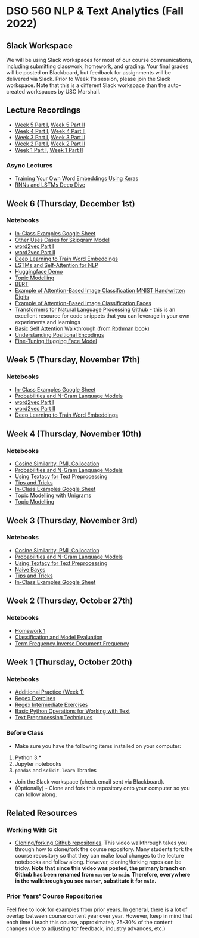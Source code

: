 # DSO 560 NLP & Text Analytics (Fall 2022)

## Slack Workspace
We will be using Slack workspaces for most of our course communications, including submitting classwork, homework, and grading. Your final grades will be posted on Blackboard, but feedback for assignments will be delivered via Slack. Prior to Week 1's session, please join the Slack workspace. 
Note that this is a different Slack workspace than the auto-created workspaces by USC Marshall.

## Lecture Recordings
* [Week 5 Part I](https://usc.zoom.us/rec/share/Sy7dm16dj5OgTGiuxGa6DowpjnpGXUd1d7Q1CXuuZbjUvwfVJifBgilYPxEAiTWk.Kv8m9ubYQr8bDYgl?startTime=1668738718000),
[Week 5 Part II](https://usc.zoom.us/rec/share/VW940Okdpal0Yzyyz5WQSIEuk8cPIbOwPHrDpjOlG60roeZKCrgjHRfXOcfxdBuf.-1jBeVlyb42cMQ-5?startTime=1668747330000)
* [Week 4 Part I](https://usc.zoom.us/rec/share/CGXAyra8UwfyzxypETiqUjDXAX8SgMElCuGbuFsVQlhFlfo5Pd946k6an9_UtXQm.pUslvTLUGHJOz3Nk?startTime=1668133872000), [Week 4 Part II](https://usc.zoom.us/rec/share/CGXAyra8UwfyzxypETiqUjDXAX8SgMElCuGbuFsVQlhFlfo5Pd946k6an9_UtXQm.pUslvTLUGHJOz3Nk?startTime=1668144420000)
* [Week 3 Part I](https://usc.zoom.us/rec/share/u0NN7xtZXHa8-paLNa-B_hZhcxsN8GZ-yd5kVWo_JQKbm_xebqneWzsm1ahHzdoB.zCR8e33-SEM1YoOq?startTime=1667525429000), [Week 3 Part II](https://usc.zoom.us/rec/share/u0NN7xtZXHa8-paLNa-B_hZhcxsN8GZ-yd5kVWo_JQKbm_xebqneWzsm1ahHzdoB.zCR8e33-SEM1YoOq?startTime=1667534474000)
* [Week 2 Part I](https://usc.zoom.us/rec/share/Mj2aTkwUulaE3YKFky3BV01Lnys_5oaWcBxmIXtRSeK4x0vHL8sR312f-H88YEw.BuDBF--SJjX9qhL6?startTime=1666920613000), [Week 2 Part II](https://usc.zoom.us/rec/share/Mj2aTkwUulaE3YKFky3BV01Lnys_5oaWcBxmIXtRSeK4x0vHL8sR312f-H88YEw.BuDBF--SJjX9qhL6?startTime=1666929430000)
* [Week 1 Part I](https://usc.zoom.us/rec/share/yTsORhwrZypUVzg5CICGRJKvDOy0sfDiAWaxCvVBjaywh1tHjFTzVBxHxVSFOgi3.sOwkNasb5G0Ci3YD?startTime=1666315958000), [Week 1 Part II](https://usc.zoom.us/rec/share/yTsORhwrZypUVzg5CICGRJKvDOy0sfDiAWaxCvVBjaywh1tHjFTzVBxHxVSFOgi3.sOwkNasb5G0Ci3YD?startTime=1666324360000)
### Async Lectures

* [Training Your Own Word Embeddings Using Keras](https://youtu.be/Wp-Wb456kSU)
* [RNNs and LSTMs Deep Dive](https://youtu.be/Bt9zoPMzZZQ)

## Week 6 (Thursday, December 1st)
### Notebooks
- [In-Class Examples Google Sheet](https://docs.google.com/spreadsheets/d/1H0hRGyTIBzr-n6A0RSSuvUZ2EFgYoVTa1V12yIjIzCk/edit?usp=sharing)
- [Other Uses Cases for Skipgram Model](https://docs.google.com/presentation/d/1P4uI0SANb_qvl1NXoC8ywS6S1FGg8DXNwwqETx8MbpA/edit?usp=sharing)
- [word2vec Part I](https://colab.research.google.com/drive/1KEhGi7yVGYhIIS2UQ6GLDjSMOTZZWjcf?usp=sharing)
- [word2vec Part II](https://colab.research.google.com/drive/1G4953SyzdwfXR19kZcsjwTy1efEvOrGb?usp=sharing)
- [Deep Learning to Train Word Embeddings](https://colab.research.google.com/drive/18QPwKMJgulU0wpSKWmUJy9zsJfKRNe0I?usp=sharing)
- [LSTMs and Self-Attention for NLP](https://colab.research.google.com/drive/1YJ7nFGIyjuyUaUHcTs6HrMXr2QzUXiDc?usp=sharing)
- [Huggingface Demo](https://colab.research.google.com/drive/1kP0VUyBipYV4WXE4JeDGxlU9uZRl9EjY)
- [Topic Modelling](https://colab.research.google.com/drive/1tnH3a_DtbpMlXUr_X09ezOL2c4ekoNfx?usp=sharing)
- [BERT](https://docs.google.com/presentation/d/1CTYSvuGGCElHVcpA9hvGlPgOT6p1XHeRyy71UaJkUnM/edit#slide=id.g104fc23bf1f_0_30)
- [Example of Attention-Based Image Classification MNIST Handwritten Digits](https://github.com/ychennay/attention-facial-recognition/blob/master/MNIST%20Class%20Activation%20Heatmap%20Example.ipynb)
- [Example of Attention-Based Image Classification Faces](https://github.com/ychennay/attention-facial-recognition/blob/master/Vanilla%20Self%20Attention.ipynb)
- [Transformers for Natural Language Processing Github](https://github.com/PacktPublishing/Transformers-for-Natural-Language-Processing) - this is an excellent resource for code snippets that you can leverage in your own experiments and learnings
- [Basic Self Attention Walkthrough (from Rothman book)](https://colab.research.google.com/drive/1VKcVEULBPYQ42uwMCcNzczmsGXoSGZt1?usp=sharing)
- [Understanding Positional Encodings](https://colab.research.google.com/drive/1P1-SDViNp3NFVQ9Z6NtDIrSjBH7pVCTP?usp=sharing)
- [Fine-Tuning Hugging Face Model](https://colab.research.google.com/drive/1IZ1StimGzh1saoV3Xt9wldPE8lX-bbtX?usp=sharing)

## Week 5 (Thursday, November 17th)
### Notebooks
- [In-Class Examples Google Sheet](https://docs.google.com/spreadsheets/d/1H0hRGyTIBzr-n6A0RSSuvUZ2EFgYoVTa1V12yIjIzCk/edit?usp=sharing)
- [Probabilities and N-Gram Language Models](https://colab.research.google.com/drive/1j_HwFNjYlkZJeNQosBZYocm7SQaV295k#scrollTo=aWHUN2m1KShX)
- [word2vec Part I](https://colab.research.google.com/drive/1KEhGi7yVGYhIIS2UQ6GLDjSMOTZZWjcf?usp=sharing)
- [word2vec Part II](https://colab.research.google.com/drive/1G4953SyzdwfXR19kZcsjwTy1efEvOrGb?usp=sharing)
- [Deep Learning to Train Word Embeddings](https://colab.research.google.com/drive/18QPwKMJgulU0wpSKWmUJy9zsJfKRNe0I?usp=sharing)

## Week 4 (Thursday, November 10th)
### Notebooks
- [Cosine Similarity, PMI, Collocation](https://colab.research.google.com/drive/1lII4A-7k5ldeM-kxJKCXSjQm--VmOry-?usp=sharing)
- [Probabilities and N-Gram Language Models](https://colab.research.google.com/drive/1j_HwFNjYlkZJeNQosBZYocm7SQaV295k#scrollTo=aWHUN2m1KShX)
- [Using Textacy for Text Preprocessing](https://colab.research.google.com/drive/11CcA0IPWKrRRGUwhqADo2tSW5uk0CAwN?usp=sharing)
- [Tips and Tricks](https://colab.research.google.com/drive/1JEj3tF69_B0XSYNyt9Oei4DSxPqVcaad?usp=sharing)
- [In-Class Examples Google Sheet](https://docs.google.com/spreadsheets/d/1H0hRGyTIBzr-n6A0RSSuvUZ2EFgYoVTa1V12yIjIzCk/edit?usp=sharing)
- [Topic Modelling with Unigrams](https://colab.research.google.com/drive/1mTl6HTTwJmrbqdfkwpHRzifO_vkv6m4I?usp=sharing)
- [Topic Modelling](https://colab.research.google.com/drive/1tnH3a_DtbpMlXUr_X09ezOL2c4ekoNfx?usp=sharing)

## Week 3 (Thursday, November 3rd)
### Notebooks
- [Cosine Similarity, PMI, Collocation](https://colab.research.google.com/drive/1lII4A-7k5ldeM-kxJKCXSjQm--VmOry-?usp=sharing)
- [Probabilities and N-Gram Language Models](https://colab.research.google.com/drive/1j_HwFNjYlkZJeNQosBZYocm7SQaV295k#scrollTo=aWHUN2m1KShX)
- [Using Textacy for Text Preprocessing](https://colab.research.google.com/drive/11CcA0IPWKrRRGUwhqADo2tSW5uk0CAwN?usp=sharing)
- [Naive Bayes](https://colab.research.google.com/drive/1J2XfQEafCLQKO4AVVHeqCVg4nyC74E86?usp=sharing)
- [Tips and Tricks](https://colab.research.google.com/drive/1JEj3tF69_B0XSYNyt9Oei4DSxPqVcaad?usp=sharing)
- [In-Class Examples Google Sheet](https://docs.google.com/spreadsheets/d/1H0hRGyTIBzr-n6A0RSSuvUZ2EFgYoVTa1V12yIjIzCk/edit?usp=sharing)


## Week 2 (Thursday, October 27th)
### Notebooks
- [Homework 1](https://colab.research.google.com/drive/1ZM6EjZdn9z89rzAoue1EYFkN5VkEFNh7?usp=sharing)
- [Classification and Model Evaluation](https://colab.research.google.com/drive/10DnvTA4NvRc1zdYEqZ78Oqv23GqG8BaV?usp=sharing)
- [Term Frequency Inverse Document Frequency](https://colab.research.google.com/drive/1LleH5ZBh9E3kXWAc7a26dYrMGfVz3qXa?usp=sharing)

## Week 1 (Thursday, October 20th)
### Notebooks
- [Additional Practice (Week 1)](https://colab.research.google.com/drive/188c831NLwIJDxOq9gNrr8cetRGeLvyR_?usp=sharing)
- [Regex Exercises](https://colab.research.google.com/drive/1HlAVLTZ0S9qbOlp9NuSarBQpbCe9--hx?usp=sharing)
- [Regex Intermediate Exercises](https://colab.research.google.com/drive/1dFfpoD-7q9bsVUU43W4fhhMRtyTbElLg?usp=sharing)
- [Basic Python Operations for Working with Text](https://colab.research.google.com/drive/1zbS7dyHFexweHXduZxgGpVdRewKf4WJq?usp=sharing)
- [Text Preprocessing Techniques](https://colab.research.google.com/drive/1XGXVjLVd3GuGiC6IHJZ59RONa7jgGHsv?usp=sharing)

### Before Class
* Make sure you have the following items installed on your computer:
1. Python 3.*
2. Jupyter notebooks
3. `pandas` and `scikit-learn` libraries

* Join the Slack workspace (check email sent via Blackboard).
* (Optionally) - Clone and fork this repository onto your computer so you can follow along.

## Related Resources

### Working With Git
* [Cloning/forking Github repositories](https://www.youtube.com/watch?v=vRxUGhMYHGQ). This video walkthrough takes you through how to clone/fork the course repository. Many students fork the course repository so that they can make local changes to the lecture notebooks and follow along. However, cloning/forking repos can be tricky. **Note that since this video was posted, the primary branch on Github has been renamed from `master` to `main`. Therefore, everywhere in the walkthrough you see `master`, substitute it for `main`.**

### Prior Years' Course Repositories

Feel free to look for examples from prior years. In general, there is a lot of overlap between course content year over year. However, keep in mind that each time I teach this course, approximately 25-30% of the content changes (due to adjusting for feedback, industry advances, etc.)
